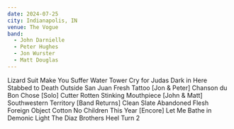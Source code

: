 ```yaml
---
date: 2024-07-25
city: Indianapolis, IN
venue: The Vogue
band:
  - John Darnielle
  - Peter Hughes
  - Jon Wurster
  - Matt Douglas
---
```

Lizard Suit
Make You Suffer
Water Tower
Cry for Judas
Dark in Here
Stabbed to Death Outside San Juan
Fresh Tattoo
[Jon & Peter]
Chanson du Bon Chose
[Solo]
Cutter
Rotten Stinking Mouthpiece
[John & Matt]
Southwestern Territory
[Band Returns]
Clean Slate
Abandoned Flesh
Foreign Object
Cotton
No Children
This Year
[Encore]
Let Me Bathe in Demonic Light
The Diaz Brothers
Heel Turn 2

